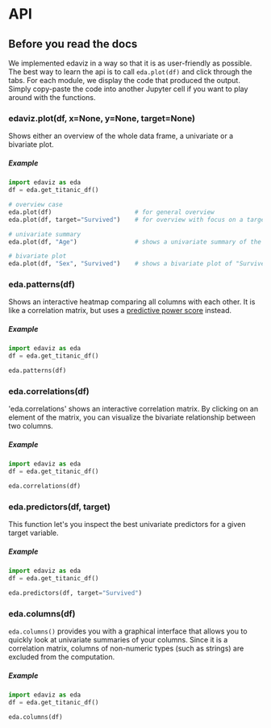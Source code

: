# API

## Before you read the docs

We implemented edaviz in a way so that it is as user-friendly as possible. The best way to learn the api is to call `eda.plot(df)` and click through the tabs. For each module, we display the code that produced the output. Simply copy-paste the code into another Jupyter cell if you want to play around with the functions.

### edaviz.plot(df, x=None, y=None, target=None)

Shows either an overview of the whole data frame, a univariate or a bivariate plot.

##### Example

```python
import edaviz as eda
df = eda.get_titanic_df()

# overview case
eda.plot(df)                       # for general overview
eda.plot(df, target="Survived")    # for overview with focus on a target

# univariate summary
eda.plot(df, "Age")                # shows a univariate summary of the "Age" column

# bivariate plot
eda.plot(df, "Sex", "Survived")    # shows a bivariate plot of "Survived" against "Sex"
```

### eda.patterns(df)

Shows an interactive heatmap comparing all columns with each other. It is like a correlation matrix, but uses a [predictive power score](https://github.com/tkrabel/edaviz/blob/master/docs/predictive_power_score.md) instead.

##### Example

```python
import edaviz as eda
df = eda.get_titanic_df()

eda.patterns(df)
```

### eda.correlations(df)

'eda.correlations' shows an interactive correlation matrix. By clicking on an element of the matrix, you can visualize the bivariate relationship between two columns.

##### Example

```python
import edaviz as eda
df = eda.get_titanic_df()

eda.correlations(df)
```

### eda.predictors(df, target)

This function let's you inspect the best univariate predictors for a given target variable.

##### Example

```python
import edaviz as eda
df = eda.get_titanic_df()

eda.predictors(df, target="Survived")
```

### eda.columns(df)

`eda.columns()` provides you with a graphical interface that allows you to quickly look at univariate summaries of your columns.
Since it is a correlation matrix, columns of non-numeric types (such as strings) are excluded from the computation.

##### Example

```python
import edaviz as eda
df = eda.get_titanic_df()

eda.columns(df)
```

